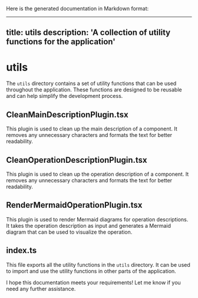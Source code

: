 Here is the generated documentation in Markdown format:

---
title: utils
description: 'A collection of utility functions for the application'
---

# utils

The `utils` directory contains a set of utility functions that can be used throughout the application. These functions are designed to be reusable and can help simplify the development process.

## CleanMainDescriptionPlugin.tsx

This plugin is used to clean up the main description of a component. It removes any unnecessary characters and formats the text for better readability.

## CleanOperationDescriptionPlugin.tsx

This plugin is used to clean up the operation description of a component. It removes any unnecessary characters and formats the text for better readability.

## RenderMermaidOperationPlugin.tsx

This plugin is used to render Mermaid diagrams for operation descriptions. It takes the operation description as input and generates a Mermaid diagram that can be used to visualize the operation.

## index.ts

This file exports all the utility functions in the `utils` directory. It can be used to import and use the utility functions in other parts of the application.

I hope this documentation meets your requirements! Let me know if you need any further assistance.